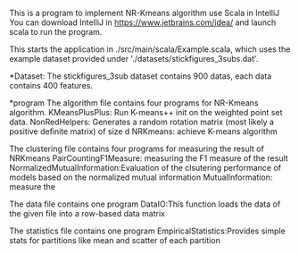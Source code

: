 This is a program to implement NR-Kmeans algorithm use Scala in IntelliJ
You can download IntelliJ in https://www.jetbrains.com/idea/ and launch scala to run the program.

This starts the application in  ./src/main/scala/Example.scala, which uses the example dataset provided under './datasets/stickfigures_3subs.dat'.

*Dataset:
The stickfigures_3sub dataset contains 900 datas, each data contains 400 features.  

*program
The algorithm file contains four programs for NR-Kmeans algorithm.
KMeansPlusPlus: Run K-means++ init on the weighted point set data.
NonRedHelpers: Generates a random rotation matrix (most likely a positive definite matrix) of size d
NRKmeans: achieve K-means algorithm

The clustering file contains four programs for measuring the result of NRKmeans
PairCountingF1Measure: measuring the F1 measure of the result
NormalizedMutualInformation:Evaluation of the clsutering performance of models based on the normalized mutual information
MutualInformation: measure the 

The data file contains one program 
DataIO:This function loads the data of the given file into a row-based data matrix

The statistics file contains one program
EmpiricalStatistics:Provides simple stats for partitions like mean and scatter of each partition
 



